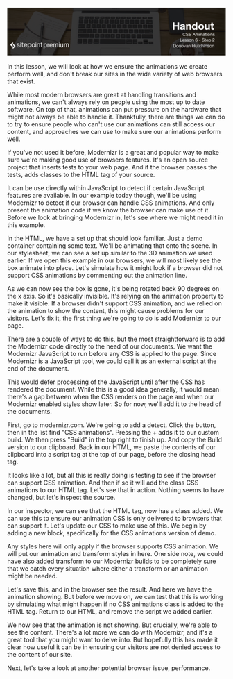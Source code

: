 ![](headings/6.2.png)

In this lesson, we will look at how we ensure the animations we create perform well, and don't break our sites in the wide variety of web browsers that exist.

While most modern browsers are great at handling transitions and animations, we can't always rely on people using the most up to date software. On top of that, animations can put pressure on the hardware that might not always be able to handle it. Thankfully, there are things we can do to try to ensure people who can't use our animations can still access our content, and approaches we can use to make sure our animations perform well.

If you've not used it before, Modernizr is a great and popular way to make sure we're making good use of browsers features. It's an open source project that inserts tests to your web page. And if the browser passes the tests, adds classes to the HTML tag of your source.

It can be use directly within JavaScript to detect if certain JavaScript features are available. In our example today though, we'll be using Modernizr to detect if our browser can handle CSS animations. And only present the animation code if we know the browser can make use of it. Before we look at bringing Modernizr in, let's see where we might need it in this example.

In the HTML, we have a set up that should look familiar. Just a demo container containing some text. We'll be animating that onto the scene. In our stylesheet, we can see a set up similar to the 3D animation we used earlier. If we open this example in our browsers, we will most likely see the box animate into place. Let's simulate how it might look if a browser did not support CSS animations by commenting out the animation line.

As we can now see the box is gone, it's being rotated back 90 degrees on the x axis. So it's basically invisible. It's relying on the animation property to make it visible. If a browser didn't support CSS animation, and we relied on the animation to show the content, this might cause problems for our visitors. Let's fix it, the first thing we're going to do is add Modernizr to our page.

There are a couple of ways to do this, but the most straightforward is to add the Modernizr code directly to the head of our documents. We want the Modernizr JavaScript to run before any CSS is applied to the page. Since Modernizr is a JavaScript tool, we could call it as an external script at the end of the document.

This would defer processing of the JavaScript until after the CSS has rendered the document. While this is a good idea generally, it would mean there's a gap between when the CSS renders on the page and when our Modernizr enabled styles show later. So for now, we'll add it to the head of the documents.

First, go to modernizr.com. We're going to add a detect. Click the button, then in the list find "CSS animations". Pressing the + adds it to our custom build. We then press "Build" in the top right to finish up. And copy the Build version to our clipboard. Back in our HTML, we paste the contents of our clipboard into a script tag at the top of our page, before the closing head tag.

It looks like a lot, but all this is really doing is testing to see if the browser can support CSS animation. And then if so it will add the class CSS animations to our HTML tag. Let's see that in action. Nothing seems to have changed, but let's inspect the source.

In our inspector, we can see that the HTML tag, now has a class added. We can use this to ensure our animation CSS is only delivered to browsers that can support it. Let's update our CSS to make use of this. We begin by adding a new block, specifically for the CSS animations version of demo.

Any styles here will only apply if the browser supports CSS animation. We will put our animation and transform styles in here. One side note, we could have also added transform to our Modernizr builds to be completely sure that we catch every situation where either a transform or an animation might be needed.

Let's save this, and in the browser see the result. And here we have the animation showing. But before we move on, we can test that this is working by simulating what might happen if no CSS animations class is added to the HTML tag. Return to our HTML, and remove the script we added earlier.

We now see that the animation is not showing. But crucially, we're able to see the content. There's a lot more we can do with Modernizr, and it's a great tool that you might want to delve into. But hopefully this has made it clear how useful it can be in ensuring our visitors are not denied access to the content of our site.

Next, let's take a look at another potential browser issue, performance.

